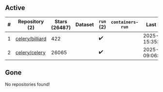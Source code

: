 ## Active
| # | Repository (2) | Stars (26487) | Dataset | `run` (2) | `containers-run` | Last Modified |
| --- | --- | --- | --- | --- | --- | --- |
| 1 | [celery/billiard](https://github.com/celery/billiard) | 422 |  | :heavy_check_mark: |  | 2025-03-06 15:35:25+00:00 |
| 2 | [celery/celery](https://github.com/celery/celery) | 26065 |  | :heavy_check_mark: |  | 2025-04-08 09:06:24+00:00 |

## Gone
No repositories found!
